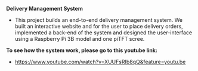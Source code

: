 **Delivery Management System** 
- This project builds an end-to-end delivery management system. We built an interactive website and for the user to place delivery orders, implemented a back-end of the system and designed the user-interface using a Raspberry Pi 3B model and one piTFT scree.

**To see how the system work, please go to this youtube link:**
- https://www.youtube.com/watch?v=XUUFsRIb8qQ&feature=youtu.be
